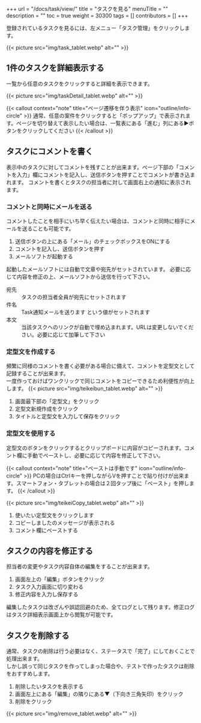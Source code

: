 +++
url = "/docs/task/view/"
title = "タスクを見る"
menuTitle = ""
description = ""
toc = true
weight = 30300
tags = []
contributors = []
+++

登録されているタスクを見るには、左メニュー「タスク管理」をクリックします。

{{< picture src="img/task_tablet.webp" alt="" >}}

## 1件のタスクを詳細表示する

一覧から任意のタスクをクリックすると詳細を表示できます。

{{< picture src="img/taskDetail_tablet.webp" alt="" >}}

{{< callout context="note" title="ページ遷移を伴う表示" icon="outline/info-circle" >}}
通常、任意の案件をクリックすると「ポップアップ」で表示されます。ページを切り替えて表示したい場合は、一覧表にある「進む」列にある▶ボタンをクリックしてください
{{< /callout >}}

## タスクにコメントを書く

表示中のタスクに対してコメントを残すことが出来ます。ページ下部の「コメントを入力」欄にコメントを記入し、送信ボタンを押すことでコメントが書き込まれます。
コメントを書くとタスクの担当者に対して画面右上の通知に表示されます。

### コメントと同時にメールを送る

コメントしたことを相手にいち早く伝えたい場合は、コメントと同時に相手にメールを送ることも可能です。

1. 送信ボタンの上にある「メール」のチェックボックスをONにする
2. コメントを記入し、送信ボタンを押す
3. メールソフトが起動する

起動したメールソフトには自動で文章や宛先がセットされています。
必要に応じて内容を修正の上、メールソフトから送信を行って下さい。

<dl class="basic">
<dt>宛先</dt>
<dd>タスクの担当者全員が宛先にセットされます</dd>
<dt>件名</dt>
<dd>Task通知メールを送ります という値がセットされます</dd>
<dt>本文</dt>
<dd>当該タスクへのリンクが自動で埋め込まれます。URLは変更しないでください。必要に応じて加筆して下さい</dd>
</dl>

### 定型文を作成する

頻繁に同様のコメントを書く必要がある場合に備えて、コメントを定型文として記録することが出来ます。  
一度作っておけばワンクリックで同じコメントをコピーできるため利便性が向上します。
{{< picture src="img/teikeibun_tablet.webp" alt="" >}}

1. 画面最下部の「定型文」をクリック
2. 定型文新規作成をクリック
3. タイトルと定型文を入力して保存をクリック

### 定型文を使用する

定型文のボタンをクリックするとクリップボードに内容がコピーされます。コメント欄に手動でペーストし、必要に応じて内容を修正して下さい。

{{< callout context="note" title="ペーストは手動です" icon="outline/info-circle" >}}
PCの場合はCtrlキーを押しながらVを押すことで貼り付けが出来ます。スマートフォン・タブレットの場合は２回タップ後に「ペースト」を押します。
{{< /callout >}}

{{< picture src="img/teikeiCopy_tablet.webp" alt="" >}}

1. 使いたい定型文をクリックします
2. コピーしましたのメッセージが表示される
3. コメント欄にペーストする

## タスクの内容を修正する

担当者の変更やタスク内容自体の編集をすることが出来ます。

1. 画面左上の「編集」ボタンをクリック
2. タスク入力画面に切り変わる
3. 修正内容を入力し保存する

編集したタスクは改ざんや誤認回避のため、全てログとして残ります。修正ログはタスク詳細表示画面上から閲覧が可能です。

## タスクを削除する

通常、タスクの削除は行う必要はなく、ステータスで「完了」にしておくことで処理出来ます。  
しかし誤って同じタスクを作ってしまった場合や、テストで作ったタスクは削除をおすすめします。

1. 削除したいタスクを表示する
2. 画面左上にある「編集」の隣りにある▼（下向き三角矢印）をクリック
3. 削除をクリック

{{< picture src="img/remove_tablet.webp" alt="" >}}
